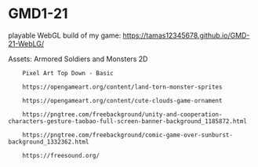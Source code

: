 # GMD1-21

playable WebGL build of my game: https://tamas12345678.github.io/GMD-21-WebLG/

Assets: 
        Armored Soldiers and Monsters 2D

        Pixel Art Top Down - Basic
        
        https://opengameart.org/content/land-torn-monster-sprites
        
        https://opengameart.org/content/cute-clouds-game-ornament
        
        https://pngtree.com/freebackground/unity-and-cooperation-characters-gesture-taobao-full-screen-banner-background_1185872.html
        
        https://pngtree.com/freebackground/comic-game-over-sunburst-background_1332362.html
        
        https://freesound.org/
       
